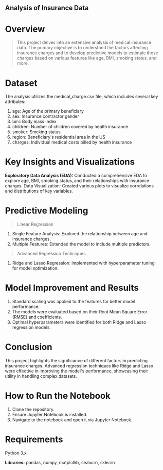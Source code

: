 ## **Analysis of Insurance Data**
# **Overview**
> This project delves into an extensive analysis of medical insurance data. The primary objective is to understand the factors affecting insurance charges and to
develop predictive models to estimate these charges based on various features like age, BMI, smoking status, and more.

# **Dataset**
The analysis utilizes the medical_charge.csv file, which includes several key attributes:

1. age: Age of the primary beneficiary
2. sex: Insurance contractor gender
3. bmi: Body mass index
4. children: Number of children covered by health insurance
5. smoker: Smoking status
6. region: Beneficiary's residential area in the US
7. charges: Individual medical costs billed by health insurance
# **Key Insights and Visualizations**
**Exploratory Data Analysis (EDA):** Conducted a comprehensive EDA to explore age, BMI, smoking status, and their relationships with insurance charges.
Data Visualization: Created various plots to visualize correlations and distributions of key variables.

# **Predictive Modeling**
> Linear Regression

1. Single Feature Analysis: Explored the relationship between age and insurance charges.
2. Multiple Features: Extended the model to include multiple predictors.

> Advanced Regression Techniques
1. Ridge and Lasso Regression: Implemented with hyperparameter tuning for model optimization.

# **Model Improvement and Results**
1. Standard scaling was applied to the features for better model performance.
2. The models were evaluated based on their Root Mean Square Error (RMSE) and coefficients.
3. Optimal hyperparameters were identified for both Ridge and Lasso regression models.

# **Conclusion**
This project highlights the significance of different factors in predicting insurance charges. Advanced regression techniques like Ridge and Lasso were effective in improving the model's performance, showcasing their utility in handling complex datasets.

# **How to Run the Notebook**
1. Clone the repository.
2. Ensure Jupyter Notebook is installed.
3. Navigate to the notebook and open it via Jupyter Notebook.

# **Requirements**
Python 3.x

**Libraries:** pandas, numpy, matplotlib, seaborn, sklearn
